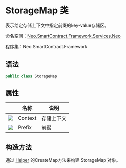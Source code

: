 # StorageMap 类

表示给定存储上下文中指定前缀的key-value存储区。

命名空间：[Neo.SmartContract.Framework.Services.Neo](../neo.md)

程序集：Neo.SmartContract.Framework

## 语法

```c#
public class StorageMap
```

## 属性

|                                          | 名称                                       | 说明         |
| ---------------------------------------- | ---------------------------------------- | ---------- |
| ![](https://i-msdn.sec.s-msft.com/dynimg/IC74937.jpeg) | Context | 存储上下文 |
| ![](https://i-msdn.sec.s-msft.com/dynimg/IC74937.jpeg) | Prefix | 前缀 |

## 构造方法

通过 [Helper](Helper.md) 的CreateMap方法来构建 StorageMap 对象。

